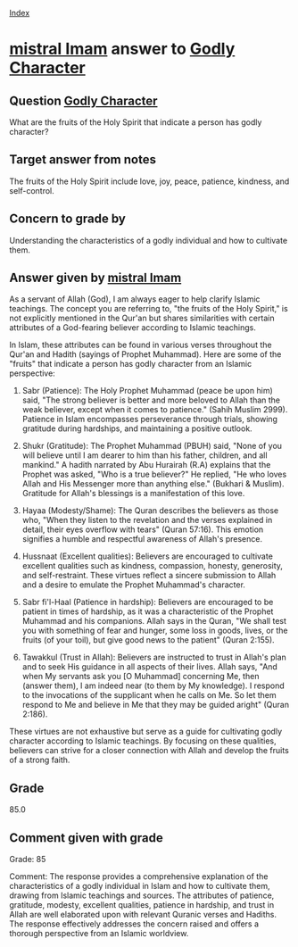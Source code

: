 
[Index](../../index.md)
# [mistral Imam](../../answering_models/mistral_Imam.md) answer to [Godly Character](../../questions/Godly_Character.md)

## Question [Godly Character](../../questions/Godly_Character.md)
What are the fruits of the Holy Spirit that indicate a person has godly character?

## Target answer from notes
The fruits of the Holy Spirit include love, joy, peace, patience, kindness, and self-control.

## Concern to grade by
Understanding the characteristics of a godly individual and how to cultivate them.

## Answer given by [mistral Imam](../../answering_models/mistral_Imam.md)
 As a servant of Allah (God), I am always eager to help clarify Islamic teachings. The concept you are referring to, "the fruits of the Holy Spirit," is not explicitly mentioned in the Qur'an but shares similarities with certain attributes of a God-fearing believer according to Islamic teachings.

In Islam, these attributes can be found in various verses throughout the Qur'an and Hadith (sayings of Prophet Muhammad). Here are some of the "fruits" that indicate a person has godly character from an Islamic perspective:

1. Sabr (Patience): The Holy Prophet Muhammad (peace be upon him) said, "The strong believer is better and more beloved to Allah than the weak believer, except when it comes to patience." (Sahih Muslim 2999). Patience in Islam encompasses perseverance through trials, showing gratitude during hardships, and maintaining a positive outlook.

2. Shukr (Gratitude): The Prophet Muhammad (PBUH) said, "None of you will believe until I am dearer to him than his father, children, and all mankind." A hadith narrated by Abu Hurairah (R.A) explains that the Prophet was asked, "Who is a true believer?" He replied, "He who loves Allah and His Messenger more than anything else." (Bukhari & Muslim). Gratitude for Allah's blessings is a manifestation of this love.

3. Hayaa (Modesty/Shame): The Quran describes the believers as those who, "When they listen to the revelation and the verses explained in detail, their eyes overflow with tears" (Quran 57:16). This emotion signifies a humble and respectful awareness of Allah's presence.

4. Hussnaat (Excellent qualities): Believers are encouraged to cultivate excellent qualities such as kindness, compassion, honesty, generosity, and self-restraint. These virtues reflect a sincere submission to Allah and a desire to emulate the Prophet Muhammad's character.

5. Sabr fi'l-Haal (Patience in hardship): Believers are encouraged to be patient in times of hardship, as it was a characteristic of the Prophet Muhammad and his companions. Allah says in the Quran, "We shall test you with something of fear and hunger, some loss in goods, lives, or the fruits (of your toil), but give good news to the patient" (Quran 2:155).

6. Tawakkul (Trust in Allah): Believers are instructed to trust in Allah's plan and to seek His guidance in all aspects of their lives. Allah says, "And when My servants ask you [O Muhammad] concerning Me, then (answer them), I am indeed near (to them by My knowledge). I respond to the invocations of the supplicant when he calls on Me. So let them respond to Me and believe in Me that they may be guided aright" (Quran 2:186).

These virtues are not exhaustive but serve as a guide for cultivating godly character according to Islamic teachings. By focusing on these qualities, believers can strive for a closer connection with Allah and develop the fruits of a strong faith.

## Grade
85.0

## Comment given with grade
Grade: 85

Comment: The response provides a comprehensive explanation of the characteristics of a godly individual in Islam and how to cultivate them, drawing from Islamic teachings and sources. The attributes of patience, gratitude, modesty, excellent qualities, patience in hardship, and trust in Allah are well elaborated upon with relevant Quranic verses and Hadiths. The response effectively addresses the concern raised and offers a thorough perspective from an Islamic worldview.
